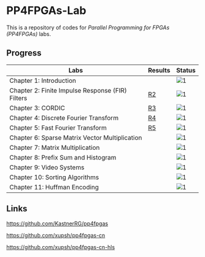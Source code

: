 # PP4FPGAs-Lab

This is a repository of codes for *Parallel Programming for FPGAs (PP4FPGAs)* labs.



## Progress

| Labs                                             | Results                                | Status                                               |
| ------------------------------------------------ | -------------------------------------- | ---------------------------------------------------- |
| Chapter 1: Introduction                          |                                        | ![1](https://img.shields.io/badge/-None-lightgrey)   |
| Chapter 2: Finite Impulse Response (FIR) Filters | [R2](./src/main/scala/chap2/RESULT.md) | ![1](https://img.shields.io/badge/-Done-brightgreen) |
| Chapter 3: CORDIC                                | [R3](./src/main/scala/chap3/RESULT.md) | ![1](https://img.shields.io/badge/-Done-brightgreen) |
| Chapter 4: Discrete Fourier Transform            | [R4](./src/main/scala/chap4/RESULT.md) | ![1](https://img.shields.io/badge/-Done-brightgreen) |
| Chapter 5: Fast Fourier Transform                | [R5](./src/main/scala/chap5/RESULT.md) | ![1](https://img.shields.io/badge/-Done-brightgreen) |
| Chapter 6: Sparse Matrix Vector Multiplication   |                                        | ![1](https://img.shields.io/badge/-Todo-lightgrey)   |
| Chapter 7: Matrix Multiplication                 |                                        | ![1](https://img.shields.io/badge/-Todo-lightgrey)   |
| Chapter 8: Prefix Sum and Histogram              |                                        | ![1](https://img.shields.io/badge/-Todo-lightgrey)   |
| Chapter 9: Video Systems                         |                                        | ![1](https://img.shields.io/badge/-Todo-lightgrey)   |
| Chapter 10: Sorting Algorithms                   |                                        | ![1](https://img.shields.io/badge/-Todo-lightgrey)   |
| Chapter 11: Huffman Encoding                     |                                        | ![1](https://img.shields.io/badge/-Todo-lightgrey)   |



## Links

https://github.com/KastnerRG/pp4fpgas

https://github.com/xupsh/pp4fpgas-cn

https://github.com/xupsh/pp4fpgas-cn-hls
